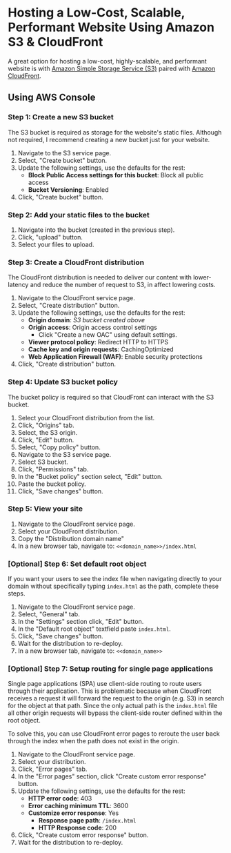 # Hosting a Low-Cost, Scalable, Performant Website Using Amazon S3 & CloudFront

A great option for hosting a low-cost, highly-scalable, and performant website is with [Amazon Simple Storage Service (S3)](https://aws.amazon.com/s3/) paired with [Amazon CloudFront](https://aws.amazon.com/cloudfront/).

## Using AWS Console

### Step 1: Create a new S3 bucket

The S3 bucket is required as storage for the website's static files. Although not required, I recommend creating a new bucket just for your website.

1. Navigate to the S3 service page.
1. Select, "Create bucket" button.
1. Update the following settings, use the defaults for the rest:
   - **Block Public Access settings for this bucket**: Block all public access
   - **Bucket Versioning**: Enabled
1. Click, "Create bucket" button.

### Step 2: Add your static files to the bucket

1. Navigate into the bucket (created in the previous step).
1. Click, "upload" button.
1. Select your files to upload.

### Step 3: Create a CloudFront distribution

The CloudFront distribution is needed to deliver our content with lower-latency and reduce the number of request to S3, in affect lowering costs.

1. Navigate to the CloudFront service page.
1. Select, "Create distribution" button.
1. Update the following settings, use the defaults for the rest:
   - **Origin domain**: _S3 bucket created above_
   - **Origin access**: Origin access control settings
     - Click "Create a new OAC" using default settings.
   - **Viewer protocol policy**: Redirect HTTP to HTTPS
   - **Cache key and origin requests**: CachingOptimized
   - **Web Application Firewall (WAF)**: Enable security protections
1. Click, "Create distribution" button.

### Step 4: Update S3 bucket policy

The bucket policy is required so that CloudFront can interact with the S3 bucket.

1. Select your CloudFront distribution from the list.
1. Click, "Origins" tab.
1. Select, the S3 origin.
1. Click, "Edit" button.
1. Select, "Copy policy" button.
1. Navigate to the S3 service page.
1. Select S3 bucket.
1. Click, "Permissions" tab.
1. In the "Bucket policy" section select, "Edit" button.
1. Paste the bucket policy.
1. Click, "Save changes" button.

### Step 5: View your site

1. Navigate to the CloudFront service page.
1. Select your CloudFront distribution.
1. Copy the "Distribution domain name"
1. In a new browser tab, navigate to: `<<domain_name>>/index.html`

### [Optional] Step 6: Set default root object

If you want your users to see the index file when navigating directly to your domain without specifically typing `index.html` as the path, complete these steps.

1. Navigate to the CloudFront service page.
1. Select, "General" tab.
1. In the "Settings" section click, "Edit" button.
1. In the "Default root object" textfield paste `index.html`.
1. Click, "Save changes" button.
1. Wait for the distribution to re-deploy.
1. In a new browser tab, navigate to: `<<domain_name>>`

### [Optional] Step 7: Setup routing for single page applications

Single page applications (SPA) use client-side routing to route users through their application. This is problematic because when CloudFront receives a request it will forward the request to the origin (e.g. S3) in search for the object at that path. Since the only actual path is the `index.html` file all other origin requests will bypass the client-side router defined within the root object.

To solve this, you can use CloudFront error pages to reroute the user back through the index when the path does not exist in the origin.

1. Navigate to the CloudFront service page.
1. Select your distribution.
1. Click, "Error pages" tab.
1. In the "Error pages" section, click "Create custom error response" button.
1. Update the following settings, use the defaults for the rest:
   - **HTTP error code**: 403
   - **Error caching minimum TTL**: 3600
   - **Customize error response**: Yes
     - **Response page path**: `/index.html`
     - **HTTP Response code**: 200
1. Click, "Create custom error response" button.
1. Wait for the distribution to re-deploy.

